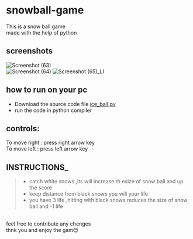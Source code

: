 # snowball-game
This is a snow ball game<br>
made with the help of python<br>

## screenshots
![Screenshot (63)](https://user-images.githubusercontent.com/75438216/150531693-552fed7f-f218-48e4-9a94-0971ae2d6ef9.png)
<br>![Screenshot (64)](https://user-images.githubusercontent.com/75438216/150531725-6d3bcc35-88be-439e-8e81-01b561810135.png)
![Screenshot (65)_LI](https://user-images.githubusercontent.com/75438216/150531778-d9825ab4-a8f1-46e8-88a8-53fe25f1c920.jpg)
## how to run on your pc
- Download the source code file [ice_ball.py](https://github.com/shubham-0927/snowball-game/blob/main/ice_ball.py)
- run the code in python compiler
## controls:
To move right : press right arrow key<br>
To move left : press left arrow key <br>
## INSTRUCTIONS_
>- catch white snows ,its will increase th esize of snow ball and up the score
>- keep distance from black snows you will your life
>- you have 3 life ,hitting with black snows reduces the size of snow ball and -1 life
<br>
feel free to contribute any chenges <br>
thnk you and enjoy the gam😊
